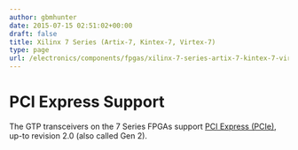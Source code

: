 ```yaml
---
author: gbmhunter
date: 2015-07-15 02:51:02+00:00
draft: false
title: Xilinx 7 Series (Artix-7, Kintex-7, Virtex-7)
type: page
url: /electronics/components/fpgas/xilinx-7-series-artix-7-kintex-7-virtex-7-zynq-7000
---
```


# PCI Express Support




The GTP transceivers on the 7 Series FPGAs support [PCI Express (PCIe)](http://blog.mbedded.ninja/electronics/communication-protocols/pci-express-pcie), up-to revision 2.0 (also called Gen 2).
